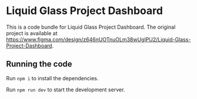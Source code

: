 
  # Liquid Glass Project Dashboard

  This is a code bundle for Liquid Glass Project Dashboard. The original project is available at https://www.figma.com/design/z646nUOTnuOLm38wUgIPU2/Liquid-Glass-Project-Dashboard.

  ## Running the code

  Run `npm i` to install the dependencies.

  Run `npm run dev` to start the development server.
  